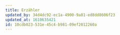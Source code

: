 ```yaml
---
title: Erzähler
updated_by: 34d4dc92-ec1a-4900-9a81-ed8dd8606f23
updated_at: 1610635421
id: 10cdb023-531e-45c4-b981-09ef2012260a
---
```

